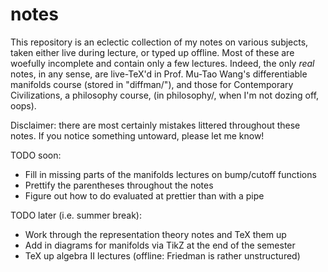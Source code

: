 notes
=====

This repository is an eclectic collection of my notes on various subjects, taken either live during lecture, or typed up offline.
Most of these are woefully incomplete and contain only a few lectures. Indeed, the only *real* notes, in any sense, are live-TeX'd in
Prof. Mu-Tao Wang's differentiable manifolds course (stored in "diffman/"), and those for Contemporary Civilizations, a philosophy course,
(in philosophy/, when I'm not dozing off, oops).

Disclaimer: there are most certainly mistakes littered throughout these notes. If you notice something untoward, please let me know!

TODO soon:
* Fill in missing parts of the manifolds lectures on bump/cutoff functions
* Prettify the parentheses throughout the notes
* Figure out how to do evaluated at prettier than with a pipe

TODO later (i.e. summer break):
* Work through the representation theory notes and TeX them up
* Add in diagrams for manifolds via TikZ at the end of the semester
* TeX up algebra II lectures (offline: Friedman is rather unstructured)
